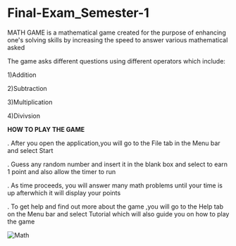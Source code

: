 # Final-Exam_Semester-1

MATH GAME is a mathematical game created for the purpose of enhancing one's solving skills by increasing the speed to answer various mathematical asked

The game asks different questions using different operators which include:

1)Addition

2)Subtraction

3)Multiplication

4)Divivsion

**HOW TO PLAY THE GAME**

. After you open the application,you will go to the File tab in the Menu bar and select Start

. Guess any random number and insert it in the blank box and select to earn 1 point and also allow the timer to run

. As time proceeds, you will answer many math problems until your time is up afterwhich it will display your points

. To get help and find out more about the game ,you will go to the Help tab on the Menu bar and select Tutorial which will also guide you on how to play the game

![Math](/download.jpeg)

